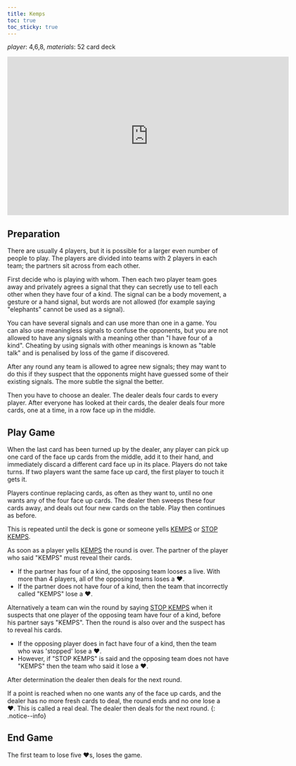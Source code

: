 ```yaml
---
title: Kemps
toc: true
toc_sticky: true
---
```


_player_: 4,6,8, _materials_: 52 card deck


<iframe width="640" height="360" src="https://www.youtube-nocookie.com/embed/5uoWu8G4pII?controls=0" frameborder="0" allowfullscreen></iframe>

## Preparation

There are usually 4 players, but it is possible for a larger even number of people to play. The players are divided into teams with 2 players in each team; the partners sit across from each other.

First decide who is playing with whom. Then each two player team goes away and privately agrees a signal that they can secretly use to tell each other when they have four of a kind. The signal can be a body movement, a gesture or a hand signal, but words are not allowed (for example saying "elephants" cannot be used as a signal).

You can have several signals and can use more than one in a game. You can also use meaningless signals to confuse the opponents, but you are not allowed to have any signals with a meaning other than "I have four of a kind". Cheating by using signals with other meanings is known as "table talk" and is penalised by loss of the game if discovered.

After any round any team is allowed to agree new signals; they may want to do this if they suspect that the opponents might have guessed some of their existing signals. The more subtle the signal the better.

Then you have to choose an dealer. The dealer deals four cards to every player. After everyone has looked at their cards, the dealer deals four more cards, one at a time, in a row face up in the middle.

## Play Game

When the last card has been turned up by the dealer, any player can pick up one card of the face up cards from the middle, add it to their hand, and immediately discard a different card face up in its place. Players do not take turns. If two players want the same face up card, the first player to touch it gets it.

Players continue replacing cards, as often as they want to, until no one wants any of the four face up cards. The dealer then sweeps these four cards away, and deals out four new cards on the table. Play then continues as before.

This is repeated until the deck is gone or someone yells <ins>KEMPS</ins> or <ins>STOP KEMPS</ins>.

As soon as a player yells <ins>KEMPS</ins> the round is over. The partner of the player who said "KEMPS" must reveal their cards.
* If the partner has four of a kind, the opposing team looses a live. With more than 4 players, all of the opposing teams loses a ❤️.
* If the partner does not have four of a kind, then the team that incorrectly called "KEMPS" lose a ❤️. 

Alternatively a team can win the round by saying <ins>STOP KEMPS</ins> when it suspects that one player of the opposing team have four of a kind, before his partner says "KEMPS". Then the round is also over and the suspect has to reveal his cards.

* If the opposing player does in fact have four of a kind, then the team who was 'stopped' lose a ❤️.
* However, if "STOP KEMPS" is said and the opposing team does not have "KEMPS" then the team who said it lose a ❤️.

After determination the dealer then deals for the next round.

If a point is reached when no one wants any of the face up cards, and the dealer has no more fresh cards to deal, the round ends and no one lose a ❤️. This is called a real deal. The dealer then deals for the next round.
{: .notice--info}

## End Game

The first team to lose five ❤️s, loses the game. 